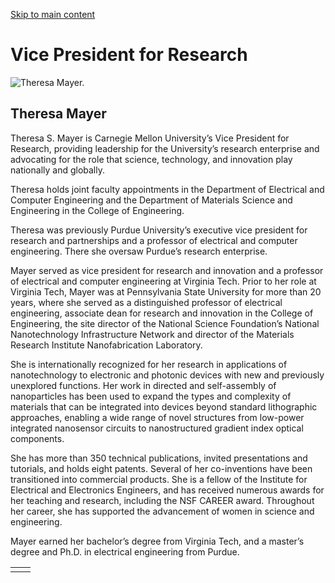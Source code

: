 [Skip to main content](https://www.cmu.edu/leadership/senior-admin/mayer-bio#main-content)

# Vice President for Research

![Theresa Mayer.](https://www.cmu.edu/sites/default/files/styles/cke_media_resize_medium/public/2025-04/mayer_600x600_min_2023-min.jpg?itok=88wFnibm)

## Theresa Mayer

Theresa S. Mayer is Carnegie Mellon University’s Vice President for Research, providing leadership for the University’s research enterprise and advocating for the role that science, technology, and innovation play nationally and globally.

Theresa holds joint faculty appointments in the Department of Electrical and Computer Engineering and the Department of Materials Science and Engineering in the College of Engineering.

Theresa was previously Purdue University’s executive vice president for research and partnerships and a professor of electrical and computer engineering. There she oversaw Purdue’s research enterprise.

Mayer served as vice president for research and innovation and a professor of electrical and computer engineering at Virginia Tech. Prior to her role at Virginia Tech, Mayer was at Pennsylvania State University for more than 20 years, where she served as a distinguished professor of electrical engineering, associate dean for research and innovation in the College of Engineering, the site director of the National Science Foundation’s National Nanotechnology Infrastructure Network and director of the Materials Research Institute Nanofabrication Laboratory.

She is internationally recognized for her research in applications of nanotechnology to electronic and photonic devices with new and previously unexplored functions. Her work in directed and self-assembly of nanoparticles has been used to expand the types and complexity of materials that can be integrated into devices beyond standard lithographic approaches, enabling a wide range of novel structures from low-power integrated nanosensor circuits to nanostructured gradient index optical components.

She has more than 350 technical publications, invited presentations and tutorials, and holds eight patents. Several of her co-inventions have been transitioned into commercial products. She is a fellow of the Institute for Electrical and Electronics Engineers, and has received numerous awards for her teaching and research, including the NSF CAREER award. Throughout her career, she has supported the advancement of women in science and engineering.

Mayer earned her bachelor’s degree from Virginia Tech, and a master’s degree and Ph.D. in electrical engineering from Purdue.

|     |     |
| --- | --- |
|  |  |
